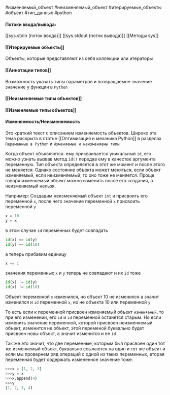 #изменяемый_объект #неизменяемый_объект #итерируемые_объекты #объект #тип_данных #python 

#### Потоки ввода/вывода:
[[sys.stdin (поток ввода)]]
[[sys.stdout (поток вывода)]]
[[Методы sys]]

#### [[Итерируемые объекты]]
Объекты, которые представляют из себя коллекции или итераторы

#### [[Аннотации типов]]
Возможность указать типы параметров и возвращаемое значение значение у функции в `Python`

#### [[Неизменяемыe типы объектов]]
#### [[Изменяемые типы объектов]]
#### Изменяемость/Неизменяемость
Это краткий текст с описанием изменяемость объектов. Широко эта тема раскрыта в статье [[Оптимизация и механика Python]] в разделах `Переменные в Python` и `Изменяемые и неизменяемы типы`

Когда объект объявляется. ему присваивается уникальный `id`, его можно узнать вызвав метод `id()` передав ему в качестве аргумента переменную. Тип объекта определяется в этот же момент и после этого не меняется. Однако состояние объекта может меняться, если объект изменяемый, если неизменяемый, то оно тоже не меняется. Проще говоря изменяемый объект можно изменить после его создания, а неизменяемый нельзя.

Например:
Создадим неизменяемый объект `int`  и присвоить его переменной `x`, после чего значение переменной `x` присвоить переменной `y`
```python
x = 10
y = x
```
в этом случае `id` переменных будет совпадать
```python
id(x) == id(y)
id(y) == id(10)
```
а теперь прибавим единицу
```python
x += 1
```
значения переменных `x` и `y` теперь не совпадают и  их `id` тоже
```python
id(x) != id(y)
id(x) != id(10)
```
Объект переменной `x` изменился, но объект 10 не изменился а значит изменился и `id` переменной `x`, но не объекта 10 или переменной `y`

То есть если к переменной присвоен изменяемый объект `изменяемый`, то при его изменении, его `id` и `id` переменной останется старым. Но если изменить значение переменной, которой присвоен неизменяемый объект, изменится не объект, этой переменой буквально будет присвоен новы объект, а значит изменится и ее `id`

Так же это значит, что две переменные, которым был присвоен один тот же изменяемый объект, буквально ссылаются на один и тот же объект и если мы провернем ряд операций с одной из таких переменных, вторая переменная будет содержать измененное значение тоже:
```python
>>>x = [1, 2, 3]
>>>y = x
>>>x.append(4)
>>>y
[1, 2, 3, 4]
```